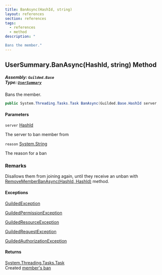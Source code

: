 ```yaml
---
title: BanAsync(HashId, string)
layout: references
section: references
tags:
  - references
  - method
description: "

Bans the member."
---
```


## UserSummary.BanAsync(HashId, string) Method
##### **Assembly:** `Guilded.Base`<br/>**Type:** [`UserSummary`](UserSummary 'Guilded.Base.Users.UserSummary')

Bans the member.

```csharp
public System.Threading.Tasks.Task BanAsync(Guilded.Base.HashId server, string? reason=null);
```
#### Parameters

<a name='Guilded.Base.Users.UserSummary.BanAsync(Guilded.Base.HashId,string).server'></a>

`server` [HashId](HashId 'Guilded.Base.HashId')

The server to ban member from

<a name='Guilded.Base.Users.UserSummary.BanAsync(Guilded.Base.HashId,string).reason'></a>

`reason` [System.String](https://docs.microsoft.com/en-us/dotnet/api/System.String 'System.String')

The reason for a ban

### Remarks
  
Disallows them from joining again, until they receive an unban with [RemoveMemberBanAsync(HashId, HashId)](BaseGuildedClient.RemoveMemberBanAsync(HashId,HashId) 'Guilded.Base.BaseGuildedClient.RemoveMemberBanAsync(Guilded.Base.HashId, Guilded.Base.HashId)') method.

#### Exceptions

[GuildedException](GuildedException 'Guilded.Base.GuildedException')

[GuildedPermissionException](GuildedPermissionException 'Guilded.Base.GuildedPermissionException')

[GuildedResourceException](GuildedResourceException 'Guilded.Base.GuildedResourceException')

[GuildedRequestException](GuildedRequestException 'Guilded.Base.GuildedRequestException')

[GuildedAuthorizationException](GuildedAuthorizationException 'Guilded.Base.GuildedAuthorizationException')

#### Returns
[System.Threading.Tasks.Task](https://docs.microsoft.com/en-us/dotnet/api/System.Threading.Tasks.Task 'System.Threading.Tasks.Task')  
Created [member's ban](MemberBan 'Guilded.Base.Servers.MemberBan')